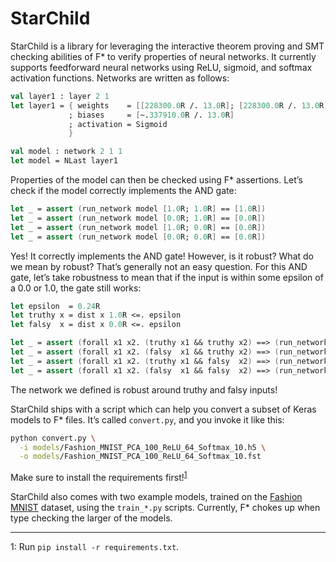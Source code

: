 # StarChild

StarChild is a library for leveraging the interactive theorem proving and SMT checking abilities of F* to verify properties of neural networks.
It currently supports feedforward neural networks using ReLU, sigmoid, and softmax activation functions.
Networks are written as follows:
```fsharp
val layer1 : layer 2 1
let layer1 = { weights    = [[228300.0R /. 13.0R]; [228300.0R /. 13.0R]]
             ; biases     = [~.337910.0R /. 13.0R]
             ; activation = Sigmoid
             }

val model : network 2 1 1
let model = NLast layer1
```
Properties of the model can then be checked using F* assertions.
Let’s check if the model correctly implements the AND gate:
```fsharp
let _ = assert (run_network model [1.0R; 1.0R] == [1.0R])
let _ = assert (run_network model [0.0R; 1.0R] == [0.0R])
let _ = assert (run_network model [1.0R; 0.0R] == [0.0R])
let _ = assert (run_network model [0.0R; 0.0R] == [0.0R])
```
Yes! It correctly implements the AND gate!
However, is it robust?
What do we mean by robust?
That’s generally not an easy question.
For this AND gate, let’s take robustness to mean that if the input is within some epsilon of a 0.0 or 1.0, the gate still works:
```fsharp
let epsilon  = 0.24R
let truthy x = dist x 1.0R <=. epsilon
let falsy  x = dist x 0.0R <=. epsilon

let _ = assert (forall x1 x2. (truthy x1 && truthy x2) ==> (run_network model [x1; x2] == [1.0R]))
let _ = assert (forall x1 x2. (falsy  x1 && truthy x2) ==> (run_network model [x1; x2] == [0.0R]))
let _ = assert (forall x1 x2. (truthy x1 && falsy  x2) ==> (run_network model [x1; x2] == [0.0R]))
let _ = assert (forall x1 x2. (falsy  x1 && falsy  x2) ==> (run_network model [x1; x2] == [0.0R]))
```
The network we defined is robust around truthy and falsy inputs!

StarChild ships with a script which can help you convert a subset of Keras models to F* files.
It’s called `convert.py`, and you invoke it like this:
```bash
python convert.py \
  -i models/Fashion_MNIST_PCA_100_ReLU_64_Softmax_10.h5 \
  -o models/Fashion_MNIST_PCA_100_ReLU_64_Softmax_10.fst
```
Make sure to install the requirements first!<sup>[1](#pip)</sup>

StarChild also comes with two example models, trained on the [Fashion MNIST](https://github.com/zalandoresearch/fashion-mnist) dataset, using the `train_*.py` scripts.
Currently, F* chokes up when type checking the larger of the models.

---

<a name="pip">1</a>: Run `pip install -r requirements.txt`.
